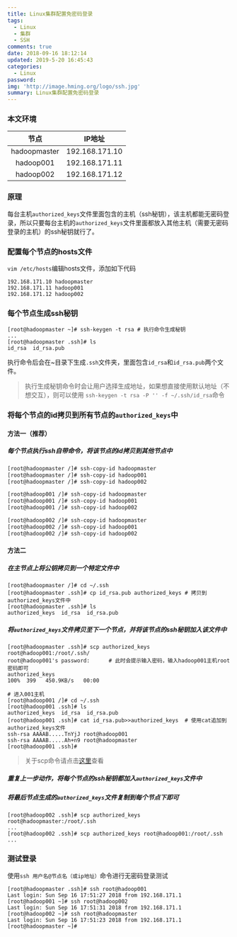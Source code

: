 ```yaml
---
title: Linux集群配置免密码登录
tags:
  - Linux
  - 集群
  - SSH
comments: true
date: 2018-09-16 18:12:14
updated: 2019-5-20 16:45:43
categories: 
  - Linux
password:
img: 'http://image.hming.org/logo/ssh.jpg'
summary: Linux集群配置免密码登录
---
```

### 本文环境
|节点|IP地址|
|:---:|:---:|
|hadoopmaster|192.168.171.10|
|hadoop001|192.168.171.11|
|hadoop002|192.168.171.12|

### 原理
每台主机`authorized_keys`文件里面包含的主机（ssh秘钥），该主机都能无密码登录，所以只要每台主机的`authorized_keys`文件里面都放入其他主机（需要无密码登录的主机）的ssh秘钥就行了。

### 配置每个节点的hosts文件
`vim /etc/hosts`编辑hosts文件，添加如下代码
```shell
192.168.171.10 hadoopmaster
192.168.171.11 hadoop001
192.168.171.12 hadoop002
```

### 每个节点生成ssh秘钥
```shell
[root@hadoopmaster ~]# ssh-keygen -t rsa # 执行命令生成秘钥
...
[root@hadoopmaster .ssh]# ls
id_rsa  id_rsa.pub
```
执行命令后会在~目录下生成`.ssh`文件夹，里面包含`id_rsa`和`id_rsa.pub`两个文件。
> 执行生成秘钥命令时会让用户选择生成地址，如果想直接使用默认地址（不想交互），则可以使用
> `ssh-keygen -t rsa -P '' -f ~/.ssh/id_rsa`命令

### 将每个节点的id拷贝到所有节点的`authorized_keys`中
#### 方法一（推荐）
##### 每个节点执行ssh自带命令，将该节点的id拷贝到其他节点中
```bash
[root@hadoopmaster /]# ssh-copy-id hadoopmaster
[root@hadoopmaster /]# ssh-copy-id hadoop001
[root@hadoopmaster /]# ssh-copy-id hadoop002
```
```bash
[root@hadoop001 /]# ssh-copy-id hadoopmaster
[root@hadoop001 /]# ssh-copy-id hadoop001
[root@hadoop001 /]# ssh-copy-id hadoop002
```
```bash
[root@hadoop002 /]# ssh-copy-id hadoopmaster
[root@hadoop002 /]# ssh-copy-id hadoop001
[root@hadoop002 /]# ssh-copy-id hadoop002
```

#### 方法二
##### 在主节点上将公钥拷贝到一个特定文件中
```shell
[root@hadoopmaster /]# cd ~/.ssh
[root@hadoopmaster .ssh]# cp id_rsa.pub authorized_keys # 拷贝到authorized_keys文件中
[root@hadoopmaster .ssh]# ls
authorized_keys  id_rsa  id_rsa.pub
```
##### 将`authorized_keys`文件拷贝至下一个节点，并将该节点的ssh秘钥加入该文件中
```shell
[root@hadoopmaster .ssh]# scp authorized_keys root@hadoop001:/root/.ssh/
root@hadoop001's password:      # 此时会提示输入密码，输入hadoop001主机root密码即可
authorized_keys                                                           100%  399   450.9KB/s   00:00

# 进入001主机    
[root@hadoop001 /]# cd ~/.ssh
[root@hadoop001 .ssh]# ls
authorized_keys  id_rsa  id_rsa.pub
[root@hadoop001 .ssh]# cat id_rsa.pub>>authorized_keys  # 使用cat追加到authorized_keys文件
ssh-rsa AAAAB.....TnYjJ root@hadoop001  
ssh-rsa AAAAB.....Ah+n9 root@hadoopmaster
[root@hadoop001 .ssh]# 
```
> 关于scp命令请点击[这里](http://blog.hming.org/2018/08/15/Linux%E5%B8%B8%E7%94%A8%E5%91%BD%E4%BB%A4/)查看

##### 重复上一步动作，将每个节点的ssh秘钥都加入`authorized_keys`文件中
##### 将最后节点生成的`authorized_keys`文件复制到每个节点下即可
```shell
[root@hadoop002 .ssh]# scp authorized_keys root@hadoopmaster:/root/.ssh
...
[root@hadoop002 .ssh]# scp authorized_keys root@hadoop001:/root/.ssh
...
```

### 测试登录
使用`ssh 用户名@节点名（或ip地址）`命令进行无密码登录测试
```shell
[root@hadoopmaster .ssh]# ssh root@hadoop001
Last login: Sun Sep 16 17:51:27 2018 from 192.168.171.1
[root@hadoop001 ~]# ssh root@hadoop002
Last login: Sun Sep 16 17:51:31 2018 from 192.168.171.1
[root@hadoop002 ~]# ssh root@hadoopmaster
Last login: Sun Sep 16 17:51:23 2018 from 192.168.171.1
[root@hadoopmaster ~]# 
```
